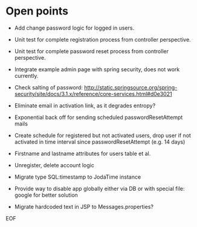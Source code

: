Open points
===========

* Add change password logic for logged in users.

* Unit test for complete registration process from controller perspective.

* Unit test for complete password reset process from controller perspective.

* Integrate example admin page with spring security, does not work currently.

* Check salting of password: http://static.springsource.org/spring-security/site/docs/3.1.x/reference/core-services.html#d0e3021

* Eliminate email in activation link, as it degrades entropy?

* Exponential back off for sending scheduled passwordResetAttempt mails

* Create schedule for registered but not activated users, drop user if not activated in time interval since passwordResetAttempt (e.g. 14 days)

* Firstname and lastname attributes for users table et al.
* Unregister, delete account logic
* Migrate type SQL:timestamp to JodaTime instance
* Provide way to disable app globally either via DB or with special file: google for better solution
* Migrate hardcoded text in JSP to Messages.properties?

EOF
